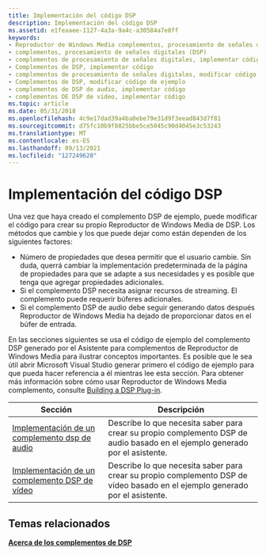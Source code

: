 ```yaml
---
title: Implementación del código DSP
description: Implementación del código DSP
ms.assetid: e1feaaee-1127-4a3a-9a4c-a30584a7e8ff
keywords:
- Reproductor de Windows Media complementos, procesamiento de señales digitales (DSP)
- complementos, procesamiento de señales digitales (DSP)
- complementos de procesamiento de señales digitales, implementar código
- Complementos de DSP, implementar código
- complementos de procesamiento de señales digitales, modificar código de ejemplo
- Complementos de DSP, modificar código de ejemplo
- complementos de DSP de audio, implementar código
- complementos DE DSP de vídeo, implementar código
ms.topic: article
ms.date: 05/31/2018
ms.openlocfilehash: 4c9e17dad39a4ba0ebe79e31d9f3eead843d7f81
ms.sourcegitcommit: d75fc10b9f0825bbe5ce5045c90d4045e3c53243
ms.translationtype: MT
ms.contentlocale: es-ES
ms.lasthandoff: 09/13/2021
ms.locfileid: "127249620"
---
```

# <a name="implementing-your-dsp-code"></a>Implementación del código DSP

Una vez que haya creado el complemento DSP de ejemplo, puede modificar el código para crear su propio Reproductor de Windows Media de DSP. Los métodos que cambie y los que puede dejar como están dependen de los siguientes factores:

-   Número de propiedades que desea permitir que el usuario cambie. Sin duda, querrá cambiar la implementación predeterminada de la página de propiedades para que se adapte a sus necesidades y es posible que tenga que agregar propiedades adicionales.
-   Si el complemento DSP necesita asignar recursos de streaming. El complemento puede requerir búferes adicionales.
-   Si el complemento DSP de audio debe seguir generando datos después Reproductor de Windows Media ha dejado de proporcionar datos en el búfer de entrada.

En las secciones siguientes se usa el código de ejemplo del complemento DSP generado por el Asistente para complementos de Reproductor de Windows Media para ilustrar conceptos importantes. Es posible que le sea útil abrir Microsoft Visual Studio generar primero el código de ejemplo para que pueda hacer referencia a él mientras lee esta sección. Para obtener más información sobre cómo usar Reproductor de Windows Media complemento, consulte [Building a DSP Plug-in](building-a-dsp-plug-in.md).



| Sección                                                                    | Descripción                                                                                                       |
|----------------------------------------------------------------------------|-------------------------------------------------------------------------------------------------------------------|
| [Implementación de un complemento dsp de audio](implementing-an-audio-dsp-plug-in.md) | Describe lo que necesita saber para crear su propio complemento DSP de audio basado en el ejemplo generado por el asistente. |
| [Implementación de un complemento DSP de vídeo](implementing-a-video-dsp-plug-in.md)   | Describe lo que necesita saber para crear su propio complemento DSP de vídeo basado en el ejemplo generado por el asistente. |



 

## <a name="related-topics"></a>Temas relacionados

<dl> <dt>

[**Acerca de los complementos de DSP**](about-dsp-plug-ins.md)
</dt> </dl>

 

 




